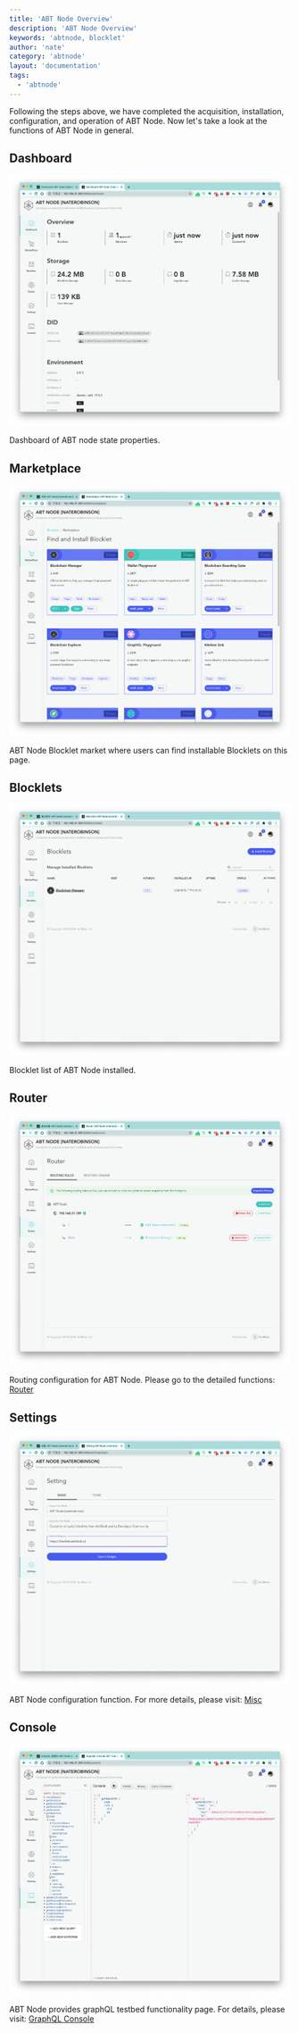 ```yaml
---
title: 'ABT Node Overview'
description: 'ABT Node Overview'
keywords: 'abtnode, blocklet'
author: 'nate'
category: 'abtnode'
layout: 'documentation'
tags:
  - 'abtnode'
---
```


Following the steps above, we have completed the acquisition, installation, configuration, and operation of ABT Node. Now let's take a look at the functions of ABT Node in general.

## Dashboard

![](./images/abtnode-overview-1-en.png)

Dashboard of ABT node state properties.

## Marketplace

![](./images/abtnode-overview-2-en.png)

ABT Node Blocklet market where users can find installable Blocklets on this page.

## Blocklets

![](./images/abtnode-overview-3-en.png)

Blocklet list of ABT Node installed.

## Router

![](./images/abtnode-overview-4-en.png)

Routing configuration for ABT Node. Please go to the detailed functions: [Router](/en/abtnode/router)

## Settings

![](./images/abtnode-overview-5-en.png)

ABT Node configuration function. For more details, please visit: [Misc](/en/abtnode/misc)

## Console

![](./images/abtnode-overview-6-en.png)

ABT Node provides graphQL testbed functionality page. For details, please visit: [GraphQL Console](/en/abtnode/misc/graphql-console)
